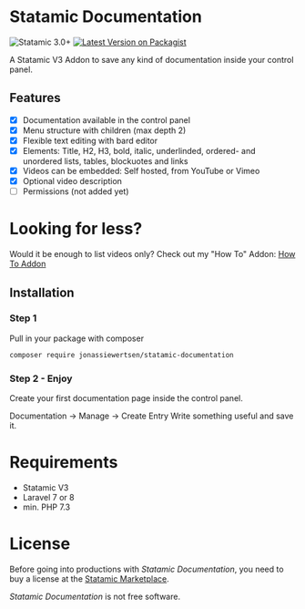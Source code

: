 # Statamic Documentation
![Statamic 3.0+](https://img.shields.io/badge/Statamic-3.0+-FF269E?style=for-the-badge&link=https://statamic.com)
[![Latest Version on Packagist](https://img.shields.io/packagist/v/jonassiewertsen/statamic-documentation.svg?style=for-the-badge)](https://packagist.org/packages/jonassiewertsen/statamic-documentation)

A Statamic V3 Addon to save any kind of documentation inside your control panel.

## Features
- [x] Documentation available in the control panel
- [x] Menu structure with children (max depth 2)
- [x] Flexible text editing with bard editor
- [x] Elements: Title, H2, H3, bold, italic, underlinded, ordered- and unordered lists, tables, blockuotes and links
- [x] Videos can be embedded: Self hosted, from YouTube or Vimeo
- [x] Optional video description
- [ ] Permissions (not added yet)

# Looking for less?
Would it be enough to list videos only? Check out my "How To" Addon:
[How To Addon](https://statamic.com/marketplace/addons/how-to-addon)

## Installation
### Step 1
Pull in your package with composer
```bash
composer require jonassiewertsen/statamic-documentation
```

### Step 2 - Enjoy


Create your first documentation page inside the control panel. 

Documentation -> Manage -> Create Entry
Write something useful and save it. 

# Requirements
- Statamic V3
- Laravel 7 or 8
- min. PHP 7.3

# License 

Before going into productions with *Statamic Documentation*, you need to buy a license at the [Statamic Marketplace](https://statamic.com/addons/jonassiewertsen/documentation). 

*Statamic Documentation* is not free software. 
